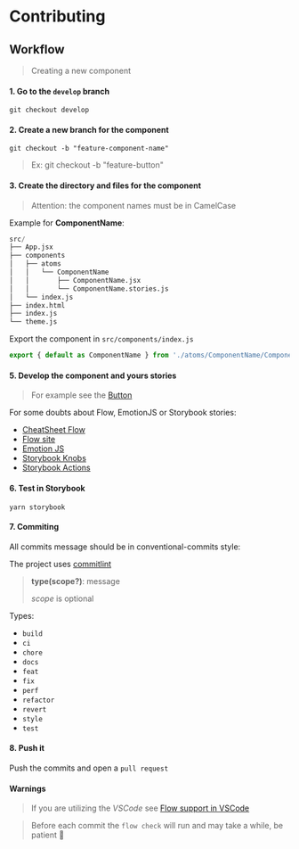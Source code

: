 # Contributing

## Workflow
> Creating a new component

#### 1. Go to the `develop` branch

`git checkout develop`

#### 2. Create a new branch for the component

`git checkout -b "feature-component-name"`

> Ex: git checkout -b "feature-button"

#### 3. Create the directory and files for the component

> Attention: the component names  must be in CamelCase

Example for **ComponentName**:
```d
src/
├── App.jsx
├── components
│   ├── atoms
│   │   └── ComponentName
│   │       ├── ComponentName.jsx
│   │       └── ComponentName.stories.js
│   └── index.js
├── index.html
├── index.js
└── theme.js

```

Export the component in `src/components/index.js`
```js
export { default as ComponentName } from './atoms/ComponentName/ComponentName.jsx'
```



#### 5. Develop the component and yours stories

>  For example see the [Button](https://github.com/AkatsukiJS/opacity-project-front-end/tree/master/src/components/atoms/Button)

For some doubts about Flow, EmotionJS or Storybook stories:
- [CheatSheet Flow](https://devhints.io/flow)
- [Flow site](https://flow.org/en/docs/types/)
- [Emotion JS](https://emotion.sh/docs/introduction)
- [Storybook Knobs](https://github.com/storybooks/storybook/tree/next/addons/knobs)
- [Storybook Actions](https://github.com/storybooks/storybook/tree/next/addons/actions)


#### 6. Test in Storybook

`yarn storybook`


#### 7. Commiting

All commits message should be in conventional-commits style:

The project uses [commitlint](https://github.com/conventional-changelog/commitlint#what-is-commitlint)


> **type(scope?)**: message
>
> _scope_ is optional

Types:
- `build`
- `ci`
- `chore`
- `docs`
- `feat`
- `fix`
- `perf`
- `refactor`
- `revert`
- `style`
- `test`

#### 8. Push it

Push the commits and open a `pull request`

#### Warnings

> If you are utilizing the _VSCode_ see [Flow support in VSCode](https://flow.org/en/docs/editors/vscode/)

> Before each commit the `flow check` will run and may take a while, be patient :grimacing: